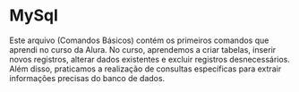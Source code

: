 # MySql
Este arquivo (Comandos Básicos) contém os primeiros comandos que aprendi no curso da Alura. No curso, aprendemos a criar tabelas, inserir novos registros, alterar dados existentes e excluir registros desnecessários. Além disso, praticamos a realização de consultas específicas para extrair informações precisas do banco de dados.
